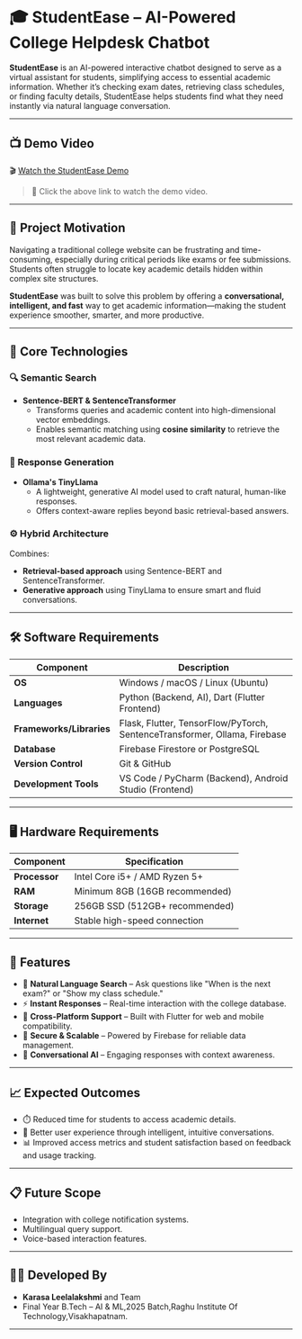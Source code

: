 # 🎓 StudentEase – AI-Powered College Helpdesk Chatbot

**StudentEase** is an AI-powered interactive chatbot designed to serve as a virtual assistant for students, simplifying access to essential academic information. Whether it’s checking exam dates, retrieving class schedules, or finding faculty details, StudentEase helps students find what they need instantly via natural language conversation.

---

## 📺 Demo Video
🎬 [Watch the StudentEase Demo](Output-Recording/StudentEaseOutputRecord.mp4)

> 🔹 Click the above link to watch the demo video.

---

## 🚀 Project Motivation

Navigating a traditional college website can be frustrating and time-consuming, especially during critical periods like exams or fee submissions. Students often struggle to locate key academic details hidden within complex site structures.

**StudentEase** was built to solve this problem by offering a **conversational, intelligent, and fast** way to get academic information—making the student experience smoother, smarter, and more productive.

---

## 🧠 Core Technologies

### 🔍 Semantic Search
- **Sentence-BERT & SentenceTransformer**
  - Transforms queries and academic content into high-dimensional vector embeddings.
  - Enables semantic matching using **cosine similarity** to retrieve the most relevant academic data.

### 💬 Response Generation
- **Ollama's TinyLlama**
  - A lightweight, generative AI model used to craft natural, human-like responses.
  - Offers context-aware replies beyond basic retrieval-based answers.

### ⚙️ Hybrid Architecture
Combines:
- **Retrieval-based approach** using Sentence-BERT and SentenceTransformer.
- **Generative approach** using TinyLlama to ensure smart and fluid conversations.

---

## 🛠️ Software Requirements

| Component                  | Description |
|---------------------------|-------------|
| **OS**                    | Windows / macOS / Linux (Ubuntu) |
| **Languages**             | Python (Backend, AI), Dart (Flutter Frontend) |
| **Frameworks/Libraries**  | Flask, Flutter, TensorFlow/PyTorch, SentenceTransformer, Ollama, Firebase |
| **Database**              | Firebase Firestore or PostgreSQL |
| **Version Control**       | Git & GitHub |
| **Development Tools**     | VS Code / PyCharm (Backend), Android Studio (Frontend) |

---

## 🖥️ Hardware Requirements

| Component     | Specification |
|---------------|---------------|
| **Processor** | Intel Core i5+ / AMD Ryzen 5+ |
| **RAM**       | Minimum 8GB (16GB recommended) |
| **Storage**   | 256GB SSD (512GB+ recommended) |
| **Internet**  | Stable high-speed connection |

---

## 🧩 Features

- 🔎 **Natural Language Search** – Ask questions like "When is the next exam?" or "Show my class schedule."
- ⚡ **Instant Responses** – Real-time interaction with the college database.
- 📱 **Cross-Platform Support** – Built with Flutter for web and mobile compatibility.
- 🔐 **Secure & Scalable** – Powered by Firebase for reliable data management.
- 🤖 **Conversational AI** – Engaging responses with context awareness.

---

## 📈 Expected Outcomes

- ⏱️ Reduced time for students to access academic details.
- 🧠 Better user experience through intelligent, intuitive conversations.
- 📊 Improved access metrics and student satisfaction based on feedback and usage tracking.

---

## 📋 Future Scope

- Integration with college notification systems.
- Multilingual query support.
- Voice-based interaction features.

---

## 👩‍💻 Developed By

- **Karasa Leelalakshmi** and Team  
- Final Year B.Tech – AI & ML,2025 Batch,Raghu Institute Of Technology,Visakhapatnam.

---


